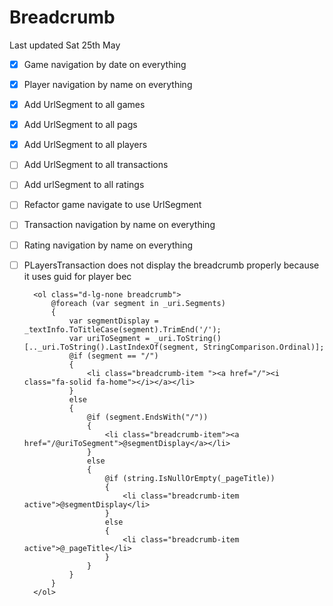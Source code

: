 # Breadcrumb
Last updated Sat 25th May
- [x] Game navigation by date on everything
- [x] Player navigation by name on everything
- [x] Add UrlSegment to all games
- [x] Add UrlSegment to all pags
- [x] Add UrlSegment to all players
- [ ] Add UrlSegment to all transactions
- [ ] Add urlSegment to all ratings
- [ ] Refactor game navigate to use UrlSegment
- [ ] Transaction navigation by name on everything
- [ ] Rating navigation by name on everything
- [ ] PLayers<player>Transaction does not display the breadcrumb properly because it uses guid for player bec

        <ol class="d-lg-none breadcrumb">
            @foreach (var segment in _uri.Segments)
            {
                var segmentDisplay = _textInfo.ToTitleCase(segment).TrimEnd('/');
                var uriToSegment = _uri.ToString()[.._uri.ToString().LastIndexOf(segment, StringComparison.Ordinal)];
                @if (segment == "/")
                {
                    <li class="breadcrumb-item "><a href="/"><i class="fa-solid fa-home"></i></a></li>
                }
                else
                {
                    @if (segment.EndsWith("/"))
                    {
                        <li class="breadcrumb-item"><a href="/@uriToSegment">@segmentDisplay</a></li>
                    }
                    else
                    {
                        @if (string.IsNullOrEmpty(_pageTitle))
                        {
                            <li class="breadcrumb-item active">@segmentDisplay</li>
                        }
                        else
                        {
                            <li class="breadcrumb-item active">@_pageTitle</li>
                        }
                    }
                }
            }
        </ol>